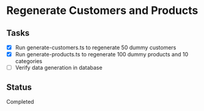 # Regenerate Customers and Products

## Tasks
- [x] Run generate-customers.ts to regenerate 50 dummy customers
- [x] Run generate-products.ts to regenerate 100 dummy products and 10 categories
- [ ] Verify data generation in database

## Status
Completed
